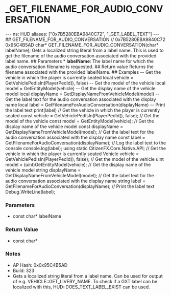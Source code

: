 # _GET_FILENAME_FOR_AUDIO_CONVERSATION

--- ns: HUD aliases: ["0x7B5280EBA9840C72", "_GET_LABEL_TEXT"] --- ## GET_FILENAME_FOR_AUDIO_CONVERSATION  // 0x7B5280EBA9840C72 0x95C4B5AD char* GET_FILENAME_FOR_AUDIO_CONVERSATION(char* labelName);  Gets a localized string literal from a label name. This is used to get the filename of the audio conversation associated with the provided label name.  ## Parameters * **labelName**: The label name for which the audio conversation filename is requested.  ## Return value Returns the filename associated with the provided labelName.  ## Examples  -- Get the vehicle in which the player is currently seated local vehicle = GetVehiclePedIsIn(PlayerPedId(), false)  -- Get the model of the vehicle local model = GetEntityModel(vehicle)  -- Get the display name of the vehicle model local displayName = GetDisplayNameFromVehicleModel(model)  -- Get the label text for the audio conversation associated with the display name local label = GetFilenameForAudioConversation(displayName)  -- Print the label text print(label)  // Get the vehicle in which the player is currently seated const vehicle = GetVehiclePedIsIn(PlayerPedId(), false);  // Get the model of the vehicle const model = GetEntityModel(vehicle);  // Get the display name of the vehicle model const displayName = GetDisplayNameFromVehicleModel(model);  // Get the label text for the audio conversation associated with the display name const label = GetFilenameForAudioConversation(displayName);  // Log the label text to the console console.log(label);  using static CitizenFX.Core.Native.API;  // Get the vehicle in which the player is currently seated Vehicle vehicle = GetVehiclePedIsIn(PlayerPedId(), false);  // Get the model of the vehicle uint model = (uint)GetEntityModel(vehicle);  // Get the display name of the vehicle model string displayName = GetDisplayNameFromVehicleModel(model);  // Get the label text for the audio conversation associated with the display name string label = GetFilenameForAudioConversation(displayName);  // Print the label text Debug.WriteLine(label);

### Parameters
* const char* labelName

### Return Value
* const char*

### Notes
* AP Hash: 0x0x95C4B5AD
* Build: 323
* Gets a localized string literal from a label name. Can be used for output of e.g. VEHICLE::GET_LIVERY_NAME. To check if a GXT label can be localized with this, HUD::DOES_TEXT_LABEL_EXIST can be used.

